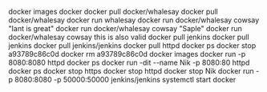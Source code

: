 docker images
docker
docker pull docker/whalesay
docker pull docker/whalesay
docker run whalesay
docker run docker/whalesay cowsay "Iant is great"
docker run docker/whalesay cowsay "Saple"
docker run docker/whalesay cowsay this is also valid
docker pull jenkins
docker pull jenkins
docker pull jenkins/jenkins
docker pull httpd
docker ps
docker stop a93789c86c0d
docker rm a93789c86c0d
docker images
docker run -p 8080:8080 httpd
docker ps
docker run -dit --name Nik -p 8080:80 httpd
docker ps
docker stop https
docker stop httpd
docker stop Nik 
docker run -p 8080:8080 -p 50000:50000 jenkins/jenkins
systemctl start docker